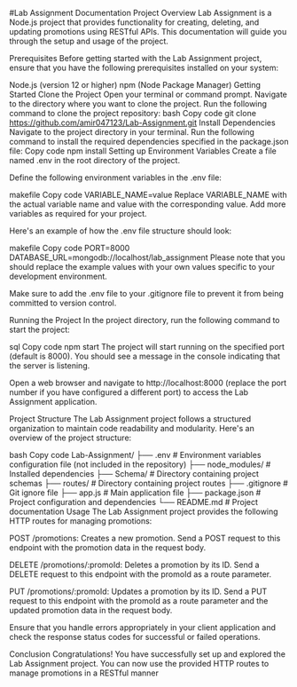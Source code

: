#Lab Assignment Documentation
Project Overview
Lab Assignment is a Node.js project that provides functionality for creating, deleting, and updating promotions using RESTful APIs. This documentation will guide you through the setup and usage of the project.

Prerequisites
Before getting started with the Lab Assignment project, ensure that you have the following prerequisites installed on your system:

Node.js (version 12 or higher)
npm (Node Package Manager)
Getting Started
Clone the Project
Open your terminal or command prompt.
Navigate to the directory where you want to clone the project.
Run the following command to clone the project repository:
bash
Copy code
git clone https://github.com/amir047123/Lab-Assignment.git
Install Dependencies
Navigate to the project directory in your terminal.
Run the following command to install the required dependencies specified in the package.json file:
Copy code
npm install
Setting up Environment Variables
Create a file named .env in the root directory of the project.

Define the following environment variables in the .env file:

makefile
Copy code
VARIABLE_NAME=value
Replace VARIABLE_NAME with the actual variable name and value with the corresponding value. Add more variables as required for your project.

Here's an example of how the .env file structure should look:

makefile
Copy code
PORT=8000
DATABASE_URL=mongodb://localhost/lab_assignment
Please note that you should replace the example values with your own values specific to your development environment.

Make sure to add the .env file to your .gitignore file to prevent it from being committed to version control.

Running the Project
In the project directory, run the following command to start the project:

sql
Copy code
npm start
The project will start running on the specified port (default is 8000). You should see a message in the console indicating that the server is listening.

Open a web browser and navigate to http://localhost:8000 (replace the port number if you have configured a different port) to access the Lab Assignment application.

Project Structure
The Lab Assignment project follows a structured organization to maintain code readability and modularity. Here's an overview of the project structure:

bash
Copy code
Lab-Assignment/
  ├── .env                 # Environment variables configuration file (not included in the repository)
  ├── node_modules/        # Installed dependencies
  ├── Schema/              # Directory containing project schemas
  ├── routes/              # Directory containing project routes
  ├── .gitignore           # Git ignore file
  ├── app.js               # Main application file
  ├── package.json         # Project configuration and dependencies
  └── README.md            # Project documentation
Usage
The Lab Assignment project provides the following HTTP routes for managing promotions:

POST /promotions: Creates a new promotion. Send a POST request to this endpoint with the promotion data in the request body.

DELETE /promotions/:promoId: Deletes a promotion by its ID. Send a DELETE request to this endpoint with the promoId as a route parameter.

PUT /promotions/:promoId: Updates a promotion by its ID. Send a PUT request to this endpoint with the promoId as a route parameter and the updated promotion data in the request body.

Ensure that you handle errors appropriately in your client application and check the response status codes for successful or failed operations.

Conclusion
Congratulations! You have successfully set up and explored the Lab Assignment project. You can now use the provided HTTP routes to manage promotions in a RESTful manner





